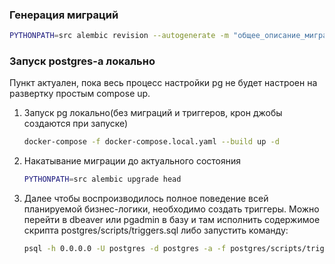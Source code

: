 ### Генерация миграций

```bash
PYTHONPATH=src alembic revision --autogenerate -m "общее_описание_миграции"
```

### Запуск postgres-а локально
Пункт актуален, пока весь процесс настройки pg не будет настроен на развертку простым compose up.

1. Запуск pg локально(без миграций и триггеров, крон джобы создаются при запуске)
    ```bash
    docker-compose -f docker-compose.local.yaml --build up -d
    ```
2. Накатывание миграции до актуального состояния
    ```bash
    PYTHONPATH=src alembic upgrade head
    ```
3. Далее чтобы воспроизводилось полное поведение всей планируемой бизнес-логики, необходимо создать триггеры.
   Можно перейти в dbeaver или pgadmin в базу и там исполнить содержимое скрипта postgres/scripts/triggers.sql
   либо запустить команду: 
   ```bash
   psql -h 0.0.0.0 -U postgres -d postgres -a -f postgres/scripts/triggers.sql
   ```